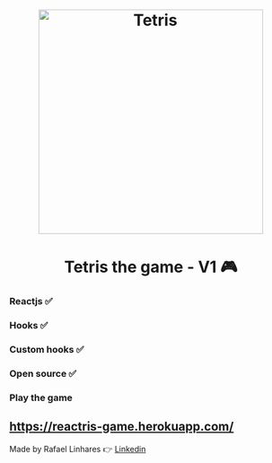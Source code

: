 <h1 align="center">
    <img alt="Tetris" src="https://vice-images.vice.com/images/articles/meta/2016/05/18/tetris-the-movie-vgtrn-1463572363.png?resize=*:*&output-quality=75" width="400px" />
</h1>

<h1 align="center"> Tetris the game - V1  🎮 </h1>

### Reactjs ✅

### Hooks ✅

### Custom hooks ✅

### Open source ✅

### Play the game 
 https://reactris-game.herokuapp.com/
 ------------------------------------

Made by Rafael Linhares 👉 [Linkedin](https://www.linkedin.com/in/rafael-linhares-js/)
